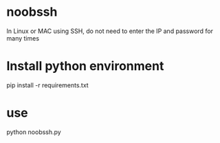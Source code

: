 # noobssh
In Linux or MAC using SSH, do not need to enter the IP and password for many times

# Install python environment
pip install -r requirements.txt

# use
python noobssh.py
